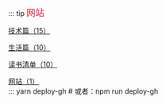 
::: tip <font face="微软雅黑" color="#ea163f" size="4">网站</font>

[技术篇（15）](/skill/)<br/>

[生活篇（10）](/exist/)<br/>

[读书清单（10）](/readList/)<br/>

[网站（1）](/website/)<br/>
:::
yarn deploy-gh # 或者：npm run deploy-gh    